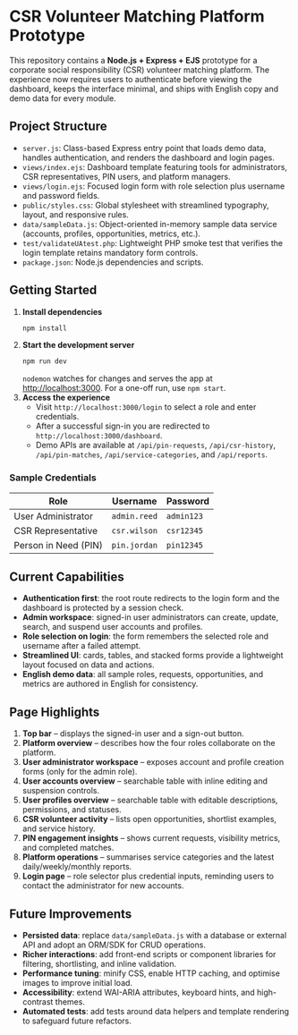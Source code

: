 # CSR Volunteer Matching Platform Prototype

This repository contains a **Node.js + Express + EJS** prototype for a corporate social responsibility (CSR) volunteer matching platform. The experience now requires users to authenticate before viewing the dashboard, keeps the interface minimal, and ships with English copy and demo data for every module.

## Project Structure
- `server.js`: Class-based Express entry point that loads demo data, handles authentication, and renders the dashboard and login pages.
- `views/index.ejs`: Dashboard template featuring tools for administrators, CSR representatives, PIN users, and platform managers.
- `views/login.ejs`: Focused login form with role selection plus username and password fields.
- `public/styles.css`: Global stylesheet with streamlined typography, layout, and responsive rules.
- `data/sampleData.js`: Object-oriented in-memory sample data service (accounts, profiles, opportunities, metrics, etc.).
- `test/validateUAtest.php`: Lightweight PHP smoke test that verifies the login template retains mandatory form controls.
- `package.json`: Node.js dependencies and scripts.

## Getting Started
1. **Install dependencies**
   ```bash
   npm install
   ```
2. **Start the development server**
   ```bash
   npm run dev
   ```
   `nodemon` watches for changes and serves the app at [http://localhost:3000](http://localhost:3000). For a one-off run, use `npm start`.
3. **Access the experience**
   - Visit `http://localhost:3000/login` to select a role and enter credentials.
   - After a successful sign-in you are redirected to `http://localhost:3000/dashboard`.
   - Demo APIs are available at `/api/pin-requests`, `/api/csr-history`, `/api/pin-matches`, `/api/service-categories`, and `/api/reports`.

### Sample Credentials
| Role | Username | Password |
| --- | --- | --- |
| User Administrator | `admin.reed` | `admin123` |
| CSR Representative | `csr.wilson` | `csr12345` |
| Person in Need (PIN) | `pin.jordan` | `pin12345` |

## Current Capabilities
- **Authentication first**: the root route redirects to the login form and the dashboard is protected by a session check.
- **Admin workspace**: signed-in user administrators can create, update, search, and suspend user accounts and profiles.
- **Role selection on login**: the form remembers the selected role and username after a failed attempt.
- **Streamlined UI**: cards, tables, and stacked forms provide a lightweight layout focused on data and actions.
- **English demo data**: all sample roles, requests, opportunities, and metrics are authored in English for consistency.

## Page Highlights
1. **Top bar** – displays the signed-in user and a sign-out button.
2. **Platform overview** – describes how the four roles collaborate on the platform.
3. **User administrator workspace** – exposes account and profile creation forms (only for the admin role).
4. **User accounts overview** – searchable table with inline editing and suspension controls.
5. **User profiles overview** – searchable table with editable descriptions, permissions, and statuses.
6. **CSR volunteer activity** – lists open opportunities, shortlist examples, and service history.
7. **PIN engagement insights** – shows current requests, visibility metrics, and completed matches.
8. **Platform operations** – summarises service categories and the latest daily/weekly/monthly reports.
9. **Login page** – role selector plus credential inputs, reminding users to contact the administrator for new accounts.

## Future Improvements
- **Persisted data**: replace `data/sampleData.js` with a database or external API and adopt an ORM/SDK for CRUD operations.
- **Richer interactions**: add front-end scripts or component libraries for filtering, shortlisting, and inline validation.
- **Performance tuning**: minify CSS, enable HTTP caching, and optimise images to improve initial load.
- **Accessibility**: extend WAI-ARIA attributes, keyboard hints, and high-contrast themes.
- **Automated tests**: add tests around data helpers and template rendering to safeguard future refactors.
